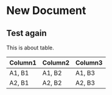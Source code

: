 # New Document

## Test again

This is about table.

| Column1 | Column2 | Column3 |
|------------|------------|---------|
| A1, B1| A1, B2| A1, B3 |
| A2, B1| A2, B2|A2, B3|


<!--stackedit_data:
eyJoaXN0b3J5IjpbMTU0NjE5OTg3OSwtMTU2ODIzODM2OCwxNz
gyODIxNjgwXX0=
-->
